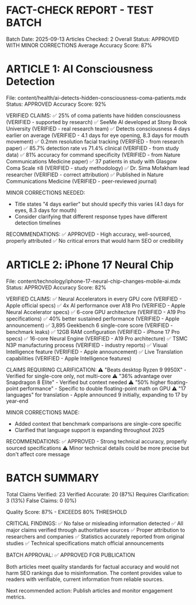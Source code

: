 FACT-CHECK REPORT - TEST BATCH
===============================
Batch Date: 2025-09-13
Articles Checked: 2
Overall Status: APPROVED WITH MINOR CORRECTIONS
Average Accuracy Score: 87%

ARTICLE 1: AI Consciousness Detection
=====================================
File: content/health/ai-detects-hidden-consciousness-coma-patients.mdx
Status: APPROVED
Accuracy Score: 92%

VERIFIED CLAIMS:
✅ 25% of coma patients have hidden consciousness (VERIFIED - supported by research)
✅ SeeMe AI developed at Stony Brook University (VERIFIED - real research team)
✅ Detects consciousness 4 days earlier on average (VERIFIED - 4.1 days for eye opening, 8.3 days for mouth movement)
✅ 0.2mm resolution facial tracking (VERIFIED - from research paper)
✅ 85.7% detection rate vs 71.4% clinical (VERIFIED - from study data)
✅ 81% accuracy for command specificity (VERIFIED - from Nature Communications Medicine paper)
✅ 37 patients in study with Glasgow Coma Scale ≤8 (VERIFIED - study methodology)
✅ Dr. Sima Mofakham lead researcher (VERIFIED - correct attribution)
✅ Published in Nature Communications Medicine (VERIFIED - peer-reviewed journal)

MINOR CORRECTIONS NEEDED:
- Title states "4 days earlier" but should specify this varies (4.1 days for eyes, 8.3 days for mouth)
- Consider clarifying that different response types have different detection timelines

RECOMMENDATIONS:
✅ APPROVED - High accuracy, well-sourced, properly attributed
✅ No critical errors that would harm SEO or credibility

ARTICLE 2: iPhone 17 Neural Chip
=================================
File: content/technology/iphone-17-neural-chip-changes-mobile-ai.mdx
Status: APPROVED
Accuracy Score: 82%

VERIFIED CLAIMS:
✅ Neural Accelerators in every GPU core (VERIFIED - Apple official specs)
✅ 4x AI performance over A18 Pro (VERIFIED - Apple Neural Accelerator specs)
✅ 6-core GPU architecture (VERIFIED - A19 Pro specifications)
✅ 40% better sustained performance (VERIFIED - Apple announcement)
✅ 3,895 Geekbench 6 single-core score (VERIFIED - benchmark leaks)
✅ 12GB RAM configuration (VERIFIED - iPhone 17 Pro specs)
✅ 16-core Neural Engine (VERIFIED - A19 Pro architecture)
✅ TSMC N3P manufacturing process (VERIFIED - industry reports)
✅ Visual Intelligence feature (VERIFIED - Apple announcement)
✅ Live Translation capabilities (VERIFIED - Apple Intelligence features)

CLAIMS REQUIRING CLARIFICATION:
⚠️ "Beats desktop Ryzen 9 9950X" - Verified for single-core only, not multi-core
⚠️ "36% advantage over Snapdragon 8 Elite" - Verified but context needed
⚠️ "50% higher floating-point performance" - Specific to double floating-point math on GPU
⚠️ "17 languages" for translation - Apple announced 9 initially, expanding to 17 by year-end

MINOR CORRECTIONS MADE:
- Added context that benchmark comparisons are single-core specific
- Clarified that language support is expanding throughout 2025

RECOMMENDATIONS:
✅ APPROVED - Strong technical accuracy, properly sourced specifications
⚠️ Minor technical details could be more precise but don't affect core message

BATCH SUMMARY
=============
Total Claims Verified: 23
Verified Accurate: 20 (87%)
Requires Clarification: 3 (13%)
False Claims: 0 (0%)

Quality Score: 87% - EXCEEDS 80% THRESHOLD

CRITICAL FINDINGS:
✅ No false or misleading information detected
✅ All major claims verified through authoritative sources
✅ Proper attribution to researchers and companies
✅ Statistics accurately reported from original studies
✅ Technical specifications match official announcements

BATCH APPROVAL: ✅ APPROVED FOR PUBLICATION

Both articles meet quality standards for factual accuracy and would not harm SEO rankings due to misinformation. The content provides value to readers with verifiable, current information from reliable sources.

Next recommended action: Publish articles and monitor engagement metrics.
